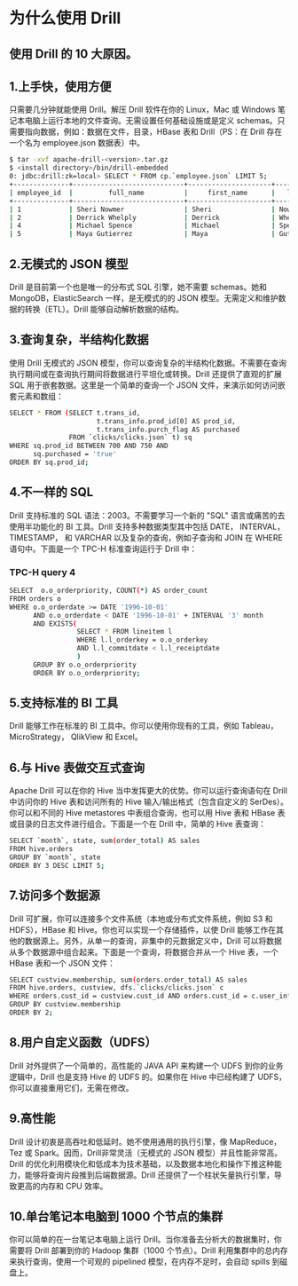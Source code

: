# 为什么使用 Drill

## 使用 Drill 的 10 大原因。

## 1.上手快，使用方便

只需要几分钟就能使用 Drill。解压 Drill 软件在你的 Linux，Mac 或 Windows 笔记本电脑上运行本地的文件查询。无需设置任何基础设施或是定义 schemas。只需要指向数据，例如：数据在文件，目录，HBase 表和 Drill（PS：在 Drill 存在一个名为 employee.json 数据表）中。
```bash
$ tar -xvf apache-drill-<version>.tar.gz
$ <install directory>/bin/drill-embedded
0: jdbc:drill:zk=local> SELECT * FROM cp.`employee.json` LIMIT 5;
+--------------+----------------------------+---------------------+---------------+--------------+----------------------------+-----------+----------------+-------------+------------------------+----------+----------------+----------------------+-----------------+---------+-----------------------+
| employee_id  |         full_name          |     first_name      |   last_name   | position_id  |       position_title       | store_id  | department_id  | birth_date  |       hire_date        |  salary  | supervisor_id  |   education_level    | marital_status  | gender  |    management_role    |
+--------------+----------------------------+---------------------+---------------+--------------+----------------------------+-----------+----------------+-------------+------------------------+----------+----------------+----------------------+-----------------+---------+-----------------------+
| 1            | Sheri Nowmer               | Sheri               | Nowmer        | 1            | President                  | 0         | 1              | 1961-08-26  | 1994-12-01 00:00:00.0  | 80000.0  | 0              | Graduate Degree      | S               | F       | Senior Management     |
| 2            | Derrick Whelply            | Derrick             | Whelply       | 2            | VP Country Manager         | 0         | 1              | 1915-07-03  | 1994-12-01 00:00:00.0  | 40000.0  | 1              | Graduate Degree      | M               | M       | Senior Management     |
| 4            | Michael Spence             | Michael             | Spence        | 2            | VP Country Manager         | 0         | 1              | 1969-06-20  | 1998-01-01 00:00:00.0  | 40000.0  | 1              | Graduate Degree      | S               | M       | Senior Management     |
| 5            | Maya Gutierrez             | Maya                | Gutierrez     | 2            | VP Country Manager         | 0         | 1              | 1951-05-10  | 1998-01-01 00:00:00.0  | 35000.0  | 1              | Bachelors Degree     | M               | F       | Senior Management     |
```

## 2.无模式的 JSON 模型

Drill 是目前第一个也是唯一的分布式 SQL 引擎，她不需要 schemas。她和 MongoDB，ElasticSearch 一样，是无模式的的 JSON 模型。无需定义和维护数据的转换（ETL）。Drill 能够自动解析数据的结构。

## 3.查询复杂，半结构化数据

使用 Drill 无模式的 JSON 模型，你可以查询复杂的半结构化数据。不需要在查询执行期间或在查询执行期间将数据进行平坦化或转换。Drill 还提供了直观的扩展 SQL 用于嵌套数据。这里是一个简单的查询一个 JSON 文件，来演示如何访问嵌套元素和数组：
```bash
SELECT * FROM (SELECT t.trans_id,
                      t.trans_info.prod_id[0] AS prod_id,
                      t.trans_info.purch_flag AS purchased
               FROM `clicks/clicks.json` t) sq
WHERE sq.prod_id BETWEEN 700 AND 750 AND
      sq.purchased = 'true'
ORDER BY sq.prod_id;
```

## 4.不一样的 SQL

Drill 支持标准的 SQL 语法：2003。不需要学习一个新的 "SQL" 语言或痛苦的去使用半功能化的 BI 工具。Drill 支持多种数据类型其中包括 DATE， INTERVAL， TIMESTAMP， 和 VARCHAR 以及复杂的查询，例如子查询和 JOIN 在 WHERE 语句中。下面是一个 TPC-H 标准查询运行于 Drill 中：

### TPC-H query 4

```bash
SELECT  o.o_orderpriority, COUNT(*) AS order_count
FROM orders o
WHERE o.o_orderdate >= DATE '1996-10-01'
      AND o.o_orderdate < DATE '1996-10-01' + INTERVAL '3' month
      AND EXISTS(
                 SELECT * FROM lineitem l
                 WHERE l.l_orderkey = o.o_orderkey
                 AND l.l_commitdate < l.l_receiptdate
                 )
      GROUP BY o.o_orderpriority
      ORDER BY o.o_orderpriority;
```

## 5.支持标准的 BI 工具

Drill 能够工作在标准的 BI 工具中。你可以使用你现有的工具，例如 Tableau， MicroStrategy， QlikView 和 Excel。

## 6.与 Hive 表做交互式查询

Apache Drill 可以在你的 Hive 当中发挥更大的优势。你可以运行查询语句在 Drill 中访问你的 Hive 表和访问所有的 Hive 输入/输出格式（包含自定义的 SerDes）。你可以和不同的 Hive metastores 中表组合查询，也可以用 Hive 表和 HBase 表或目录的日志文件进行组合。下面是一个在 Drill 中，简单的 Hive 表查询：
```bash
SELECT `month`, state, sum(order_total) AS sales
FROM hive.orders
GROUP BY `month`, state
ORDER BY 3 DESC LIMIT 5;
```

## 7.访问多个数据源

Drill 可扩展，你可以连接多个文件系统（本地或分布式文件系统，例如 S3 和 HDFS），HBase 和 Hive。你也可以实现一个存储插件，以使 Drill 能够工作在其他的数据源上。另外，从单一的查询，非集中的元数据定义中，Drill 可以将数据从多个数据源中组合起来。下面是一个查询，将数据合并从一个 Hive 表，一个 HBase 表和一个 JSON 文件：
```bash
SELECT custview.membership, sum(orders.order_total) AS sales
FROM hive.orders, custview, dfs.`clicks/clicks.json` c
WHERE orders.cust_id = custview.cust_id AND orders.cust_id = c.user_info.cust_id
GROUP BY custview.membership
ORDER BY 2;
```

## 8.用户自定义函数（UDFS）

Drill 对外提供了一个简单的，高性能的 JAVA API 来构建一个 UDFS 到你的业务逻辑中，Drill 也是支持 Hive 的 UDFS 的。如果你在 Hive 中已经构建了 UDFS，你可以直接重用它们，无需在修改。

## 9.高性能

Drill 设计初衷是高吞吐和低延时。她不使用通用的执行引擎，像 MapReduce，Tez 或 Spark。因而，Drill非常灵活（无模式的 JSON 模型）并且性能非常高。Drill 的优化利用模块化和低成本为技术基础，以及数据本地化和操作下推这种能力，能够将查询片段推到后端数据源。Drill 还提供了一个柱状矢量执行引擎，导致更高的内存和 CPU 效率。

## 10.单台笔记本电脑到 1000 个节点的集群

你可以简单的在一台笔记本电脑上运行 Drill。当你准备去分析大的数据集时，你需要将 Drill 部署到你的 Hadoop 集群（1000 个节点）。Drill 利用集群中的总内存来执行查询，使用一个可观的 pipelined 模型，在内存不足时，会自动 spills 到磁盘上。
